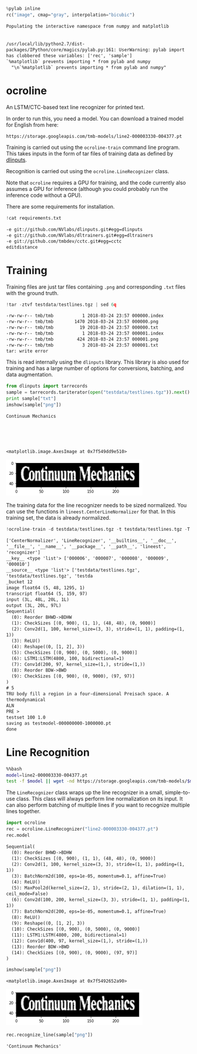 

```python
%pylab inline
rc("image", cmap="gray", interpolation="bicubic")
```

    Populating the interactive namespace from numpy and matplotlib


    /usr/local/lib/python2.7/dist-packages/IPython/core/magics/pylab.py:161: UserWarning: pylab import has clobbered these variables: ['rec', 'sample']
    `%matplotlib` prevents importing * from pylab and numpy
      "\n`%matplotlib` prevents importing * from pylab and numpy"


ocroline
========

An LSTM/CTC-based text line recognizer for printed text.

In order to run this, you need a model. You can download a trained model
for English from here:

    https://storage.googleapis.com/tmb-models/line2-000003330-004377.pt

Training is carried out using the `ocroline-train` command line
program. This takes inputs in the form of tar files of training
data as defined by [dlinputs](https://github.com/NVlabs/dlinputs).

Recognition is carried out using the `ocroline.LineRecognizer` class.

Note that `ocroline` requires a GPU for training, and the code currently also assumes a GPU for inference (although you could probably run the inference code without a GPU).

There are some requirements for installation.


```python
!cat requirements.txt
```

    -e git://github.com/NVlabs/dlinputs.git#egg=dlinputs
    -e git://github.com/NVlabs/dltrainers.git#egg=dltrainers
    -e git://github.com/tmbdev/cctc.git#egg=cctc
    editdistance


# Training

Training files are just tar files containing `.png` and corresponding `.txt` files with the ground truth.


```python
!tar -ztvf testdata/testlines.tgz | sed 6q
```

    -rw-rw-r-- tmb/tmb           1 2018-03-24 23:57 000000.index
    -rw-rw-r-- tmb/tmb        1470 2018-03-24 23:57 000000.png
    -rw-rw-r-- tmb/tmb          19 2018-03-24 23:57 000000.txt
    -rw-rw-r-- tmb/tmb           1 2018-03-24 23:57 000001.index
    -rw-rw-r-- tmb/tmb         424 2018-03-24 23:57 000001.png
    -rw-rw-r-- tmb/tmb           3 2018-03-24 23:57 000001.txt
    tar: write error


This is read internally using the `dlinputs` library. This library is also used for training and has a large number of options for conversions, batching, and data augmentation.


```python
from dlinputs import tarrecords
sample = tarrecords.tariterator(open("testdata/testlines.tgz")).next()
print sample["txt"]
imshow(sample["png"])
```

    Continuum Mechanics





    <matplotlib.image.AxesImage at 0x7f549dd9e510>




![png](README_files/README_7_2.png)


The training data for the line recognizer needs to be sized normalized. You can use the functions in `lineest.CenterLineNormalizer` for that. In this training set, the data is already normalized.


```python
!ocroline-train -d testdata/testlines.tgz -t testdata/testlines.tgz -T 100 -o testmodel --epochs 1
```

    ['CenterNormalizer', 'LineRecognizer', '__builtins__', '__doc__', '__file__', '__name__', '__package__', '__path__', 'lineest', 'recognizer']
    __key__ <type 'list'> ['000006', '000007', '000008', '000009', '000010']
    __source__ <type 'list'> ['testdata/testlines.tgz', 'testdata/testlines.tgz', 'testda
    _bucket 12
    image float64 (5, 48, 1295, 1)
    transcript float64 (5, 159, 97)
    input (3L, 48L, 20L, 1L)
    output (3L, 20L, 97L)
    Sequential(
      (0): Reorder BHWD->BDHW
      (1): CheckSizes [(0, 900), (1, 1), (48, 48), (0, 9000)]
      (2): Conv2d(1, 100, kernel_size=(3, 3), stride=(1, 1), padding=(1, 1))
      (3): ReLU()
      (4): Reshape((0, [1, 2], 3))
      (5): CheckSizes [(0, 900), (0, 5000), (0, 9000)]
      (6): LSTM1:LSTM(4800, 100, bidirectional=1)
      (7): Conv1d(200, 97, kernel_size=(1,), stride=(1,))
      (8): Reorder BDW->BWD
      (9): CheckSizes [(0, 900), (0, 9000), (97, 97)]
    )
    # 5
    TRU body fill a region in a four-dimensional Preisach space. A thermodynamical
    ALN 
    PRE >
    testset 100 1.0
    saving as testmodel-000000000-1000000.pt
    done


# Line Recognition


```bash
%%bash
model=line2-000003330-004377.pt
test -f $model || wget -nd https://storage.googleapis.com/tmb-models/$model
```

The `LineRecognizer` class wraps up the line recognizer in a small, simple-to-use class. This class will always perform line normalization on its input. It can also perform batching of multiple lines if you want to recognize multiple lines together.


```python
import ocroline
rec = ocroline.LineRecognizer("line2-000003330-004377.pt")
rec.model
```




    Sequential(
      (0): Reorder BHWD->BDHW
      (1): CheckSizes [(0, 900), (1, 1), (48, 48), (0, 9000)]
      (2): Conv2d(1, 100, kernel_size=(3, 3), stride=(1, 1), padding=(1, 1))
      (3): BatchNorm2d(100, eps=1e-05, momentum=0.1, affine=True)
      (4): ReLU()
      (5): MaxPool2d(kernel_size=(2, 1), stride=(2, 1), dilation=(1, 1), ceil_mode=False)
      (6): Conv2d(100, 200, kernel_size=(3, 3), stride=(1, 1), padding=(1, 1))
      (7): BatchNorm2d(200, eps=1e-05, momentum=0.1, affine=True)
      (8): ReLU()
      (9): Reshape((0, [1, 2], 3))
      (10): CheckSizes [(0, 900), (0, 5000), (0, 9000)]
      (11): LSTM1:LSTM(4800, 200, bidirectional=1)
      (12): Conv1d(400, 97, kernel_size=(1,), stride=(1,))
      (13): Reorder BDW->BWD
      (14): CheckSizes [(0, 900), (0, 9000), (97, 97)]
    )




```python
imshow(sample["png"])
```




    <matplotlib.image.AxesImage at 0x7f5492652a90>




![png](README_files/README_14_1.png)



```python
rec.recognize_line(sample["png"])
```




    'Continuum Mechanics'


